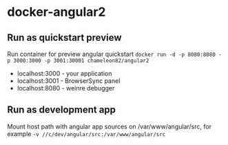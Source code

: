 # docker-angular2

## Run as quickstart preview
Run container for preview angular quickstart
``docker run -d -p 8080:8080 -p 3000:3000 -p 3001:30001 chameleon82/angular2``

- localhost:3000 - your application
- localhost:3001 - BrowserSync panel
- localhost:8080 - weinre debugger

## Run as development app

Mount host path with angular app sources on /var/www/angular/src, for example ``-v //c/dev/angular/src:/var/www/angular/src``

